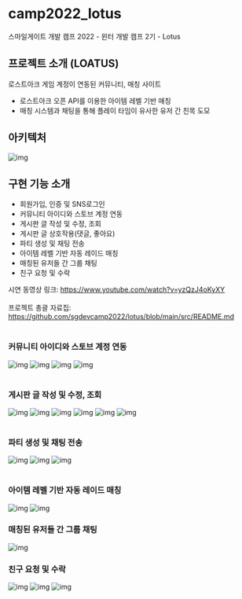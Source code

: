 # camp2022_lotus
스마일게이트 개발 캠프 2022 - 윈터 개발 캠프 2기 - Lotus

## 프로젝트 소개 (LOATUS)
로스트아크 게임 계정이 연동된 커뮤니티, 매칭 사이트
- 로스트아크 오픈 API를 이용한 아이템 레벨 기반 매칭
- 매칭 시스템과 채팅을 통해 플레이 타임이 유사한 유저 간 친목 도모


## 아키텍처
![img](./images/0227-1.png)

## 구현 기능 소개
- 회원가입, 인증 및 SNS로그인
- 커뮤니티 아이디와 스토브 계정 연동
- 게시판 글 작성 및 수정, 조회
- 게시판 글 상호작용(댓글, 좋아요)
- 파티 생성 및 채팅 전송
- 아이템 레벨 기반 자동 레이드 매칭
- 매칭된 유저들 간 그룹 채팅
- 친구 요청 및 수락

시연 동영상 링크: https://www.youtube.com/watch?v=yzQzJ4oKyXY
<br></br>
프로젝트 총괄 자료집:
https://github.com/sgdevcamp2022/lotus/blob/main/src/README.md
<br></br>
### 커뮤니티 아이디와 스토브 계정 연동
![img](./images/0227-2.png)
![img](./images/0227-3.png)
![img](./images/0227-4.png)
![img](./images/0227-5.png)
<br></br>
### 게시판 글 작성 및 수정, 조회
![img](./images/0227-6.png)
![img](./images/0227-7.png)
![img](./images/0227-8.png)
![img](./images/0227-9.png)
![img](./images/0227-10.png)
![img](./images/0227-11.png)
<br></br>
### 파티 생성 및 채팅 전송
![img](./images/0227-12.png)
![img](./images/0227-13.png)
![img](./images/0227-14.png)
<br></br>
### 아이템 레벨 기반 자동 레이드 매칭
![img](./images/0227-15.png)
![img](./images/0227-16.png)

### 매칭된 유저들 간 그룹 채팅
![img](./images/0227-17.png)

### 친구 요청 및 수락
![img](./images/0227-18.png)
![img](./images/0227-19.png)
![img](./images/0227-20.png)